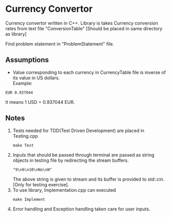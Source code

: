 
# Currency Convertor

Currency convertor written in C++. Library is takes Currency conversion rates
from text file "ConversionTable" [Should be placed in same directory as library]  

Find problem statement in "ProblemStatement" file.

## Assumptions
* Value corresponding to each currency in CurrencyTable file is inverse of its value in US dollars.  
Example:  
```
EUR	0.937044
```
It means 1 USD = 0.937044 EUR.  
## Notes

1. Tests needed for TDD(Test Driven Development) are placed in Testing.cpp  
   ```
   make Test
   ```
2. Inputs that should be passed through terminal are passed as string objects in testing file by redirecting the stream buffers.  
   ```
   "9\n6\n10\nNo\nN"
   ```
   The above string is given to stream and its buffer is provided to std::cin. [Only for testing exercise].  
3. To use library, Implementation.cpp can executed  
    ```
    make Implement
    ```
4. Error handling and Exception handling taken care for user inputs.